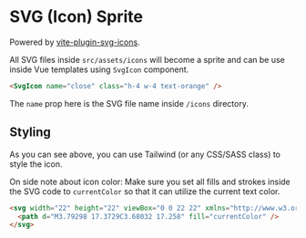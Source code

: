 # SVG (Icon) Sprite

Powered by [vite-plugin-svg-icons](https://github.com/vbenjs/vite-plugin-svg-icons).

All SVG files inside `src/assets/icons` will become a sprite and can be use inside Vue templates using `SvgIcon` component.

```html
<SvgIcon name="close" class="h-4 w-4 text-orange" />
```

The `name` prop here is the SVG file name inside `/icons` directory.

## Styling

As you can see above, you can use Tailwind (or any CSS/SASS class) to style the icon.

On side note about icon color: Make sure you set all fills and strokes inside the SVG code to `currentColor` so that it can utilize the current text color.

```html
<svg width="22" height="22" viewBox="0 0 22 22" xmlns="http://www.w3.org/2000/svg">
  <path d="M3.79298 17.3729C3.68032 17.258" fill="currentColor" />
</svg>
```
